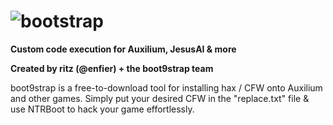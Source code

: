 # ![bootstrap](https://user-images.githubusercontent.com/96433729/162066190-557cca32-8a13-4489-add3-0a3e99be423a.png)

**Custom code execution for Auxilium, JesusAI & more**

**Created by ritz (@enfier) + the boot9strap team**

boot9strap is a free-to-download tool for installing hax / CFW onto Auxilium and other games.
Simply put your desired CFW in the "replace.txt" file & use NTRBoot to hack your game effortlessly.



